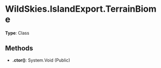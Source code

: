 ﻿# WildSkies.IslandExport.TerrainBiome

**Type**: Class

## Methods

- **.ctor()**: System.Void (Public)

